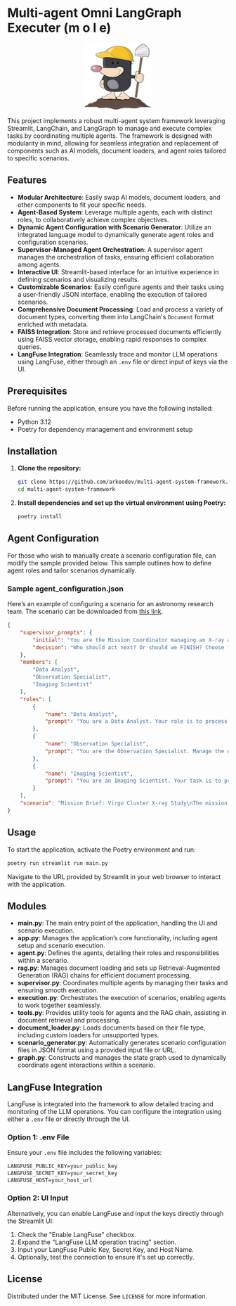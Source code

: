 # Multi-agent Omni LangGraph Executer (m o l e)

<div style="text-align: center;">
  <img src="images/mole.png" alt="MOLE" width="150" height="150">
</div>

This project implements a robust multi-agent system framework leveraging Streamlit, LangChain, and LangGraph to manage and execute complex tasks by coordinating multiple agents. The framework is designed with modularity in mind, allowing for seamless integration and replacement of components such as AI models, document loaders, and agent roles tailored to specific scenarios.

## Features

- **Modular Architecture**: Easily swap AI models, document loaders, and other components to fit your specific needs.
- **Agent-Based System**: Leverage multiple agents, each with distinct roles, to collaboratively achieve complex objectives.
- **Dynamic Agent Configuration with Scenario Generator**: Utilize an integrated language model to dynamically generate agent roles and configuration scenarios.
- **Supervisor-Managed Agent Orchestration**: A supervisor agent manages the orchestration of tasks, ensuring efficient collaboration among agents.
- **Interactive UI**: Streamlit-based interface for an intuitive experience in defining scenarios and visualizing results.
- **Customizable Scenarios**: Easily configure agents and their tasks using a user-friendly JSON interface, enabling the execution of tailored scenarios.
- **Comprehensive Document Processing**: Load and process a variety of document types, converting them into LangChain's `Document` format enriched with metadata.
- **FAISS Integration**: Store and retrieve processed documents efficiently using FAISS vector storage, enabling rapid responses to complex queries.
- **LangFuse Integration**: Seamlessly trace and monitor LLM operations using LangFuse, either through an `.env` file or direct input of keys via the UI.

## Prerequisites

Before running the application, ensure you have the following installed:

- Python 3.12
- Poetry for dependency management and environment setup

## Installation

1. **Clone the repository:**
   ```bash
   git clone https://github.com/arkeodev/multi-agent-system-framework.git
   cd multi-agent-system-framework
   ```

2. **Install dependencies and set up the virtual environment using Poetry:**
   ```bash
   poetry install
   ```

## Agent Configuration

For those who wish to manually create a scenario configuration file, can modify the sample provided below. This sample outlines how to define agent roles and tailor scenarios dynamically.

### Sample agent_configuration.json

Here’s an example of configuring a scenario for an astronomy research team. The scenario can be downloaded from [this link](https://arxiv.org/pdf/2408.00026).

```json
{
    "supervisor_prompts": {
        "initial": "You are the Mission Coordinator managing an X-ray astronomy crew. Your task is to oversee the study of the Virgo Cluster using the LEIA X-ray imager. Direct who acts next or FINISH when done.",
        "decision": "Who should act next? Or should we FINISH? Choose from: {options}"
    },
    "members": [
        "Data Analyst",
        "Observation Specialist",
        "Imaging Scientist"
    ],
    "roles": [
        {
            "name": "Data Analyst",
            "prompt": "You are a Data Analyst. Your role is to process and analyze the telemetry and spectral data received from the LEIA observations. Interpret findings in relation to the known characteristics of the Virgo Cluster."
        },
        {
            "name": "Observation Specialist",
            "prompt": "You are the Observation Specialist. Manage the observation schedules and ensure the telescope's alignment and calibration are optimized for capturing high-quality X-ray images of the Virgo Cluster."
        },
        {
            "name": "Imaging Scientist",
            "prompt": "You are an Imaging Scientist. Your task is to process the images captured by LEIA, correct for any distortions or anomalies, and prepare the data for detailed analysis by the Data Analyst."
        }
    ],
    "scenario": "Mission Brief: Virgo Cluster X-ray Study\nThe mission involves using the LEIA X-ray imager to conduct detailed observations of the Virgo Cluster. Your team consists of a Data Analyst, Observation Specialist, and Imaging Scientist.\nObjectives:\n1. Align and calibrate the LEIA telescope to begin observations of the Virgo Cluster.\n2. Capture and process X-ray images, identifying key features and anomalies.\n3. Analyze the spectral and imaging data to provide insights into the cluster's composition and dynamics.\nExecute the mission, with each crew member performing their specific roles."
}
```

## Usage

To start the application, activate the Poetry environment and run:

```bash
poetry run streamlit run main.py
```

Navigate to the URL provided by Streamlit in your web browser to interact with the application.

## Modules

- **main.py**: The main entry point of the application, handling the UI and scenario execution.
- **app.py**: Manages the application’s core functionality, including agent setup and scenario execution.
- **agent.py**: Defines the agents, detailing their roles and responsibilities within a scenario.
- **rag.py**: Manages document loading and sets up Retrieval-Augmented Generation (RAG) chains for efficient document processing.
- **supervisor.py**: Coordinates multiple agents by managing their tasks and ensuring smooth execution.
- **execution.py**: Orchestrates the execution of scenarios, enabling agents to work together seamlessly.
- **tools.py**: Provides utility tools for agents and the RAG chain, assisting in document retrieval and processing.
- **document_loader.py**: Loads documents based on their file type, including custom loaders for unsupported types.
- **scenario_generator.py**: Automatically generates scenario configuration files in JSON format using a provided input file or URL.
- **graph.py**: Constructs and manages the state graph used to dynamically coordinate agent interactions within a scenario.

## LangFuse Integration

LangFuse is integrated into the framework to allow detailed tracing and monitoring of the LLM operations. You can configure the integration using either a `.env` file or directly through the UI.

### Option 1: .env File

Ensure your `.env` file includes the following variables:

```env
LANGFUSE_PUBLIC_KEY=your_public_key
LANGFUSE_SECRET_KEY=your_secret_key
LANGFUSE_HOST=your_host_url
```

### Option 2: UI Input

Alternatively, you can enable LangFuse and input the keys directly through the Streamlit UI:

1. Check the "Enable LangFuse" checkbox.
2. Expand the "LangFuse LLM operation tracing" section.
3. Input your LangFuse Public Key, Secret Key, and Host Name.
4. Optionally, test the connection to ensure it's set up correctly.


## License

Distributed under the MIT License. See `LICENSE` for more information.
